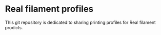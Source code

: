 # Real filament profiles

This git repository is dedicated to sharing printing profiles for Real filament prodicts. 
